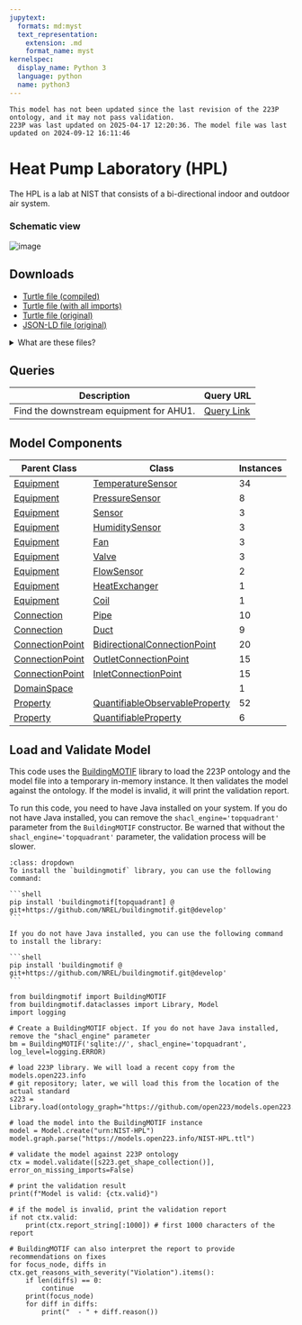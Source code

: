```yaml
---
jupytext:
  formats: md:myst
  text_representation:
    extension: .md
    format_name: myst
kernelspec:
  display_name: Python 3
  language: python
  name: python3
---
```


```{warning}
This model has not been updated since the last revision of the 223P ontology, and it may not pass validation.
223P was last updated on 2025-04-17 12:20:36. The model file was last updated on 2024-09-12 16:11:46
```
        


#  Heat Pump Laboratory (HPL)

The HPL is a lab at NIST that consists of a bi-directional indoor and outdoor air system.

### Schematic view

![image](../_static/images/hpl_schematic.png)

## Downloads

- <a href="/compiled/NIST-HPL.ttl">Turtle file (compiled)</a>
- <a href="/withimports/NIST-HPL.ttl">Turtle file (with all imports)</a>
- <a href="/NIST-HPL.ttl">Turtle file (original)</a>
- <a href="/NIST-HPL.jsonld">JSON-LD file (original)</a>

<details>
<summary>What are these files?</summary>

- **Turtle file (original)**: This is the original source Turtle file that was provided to `models.open223.info`, usually as the output of some model creation tool.
- **Turtle file (compiled)**: This is the original Turtle file with all inferred relationships and values added through SHACL inference against the 223P ontology and other dependencies. **You should use this file for any further processing.** It does not contain any of the ontologies.
- **Turtle file (with all imports)**: This is the compiled Turtle file with all imports included in the file (223P ontology, QUDT ontology, and others). This is helpful when you do not want to deal with downloading and managing ontology dependencies. It is also much larger than the compiled file.
- **JSON-LD file (original)**: This is the original Turtle file converted to the JSON-LD format.

[Turtle](https://www.w3.org/TR/turtle/) is a syntax for RDF (Resource Description Framework) that is easy to read and write. It is a popular format for representing linked data. Parsers and serializers 
are available in many programming languages. [JSON-LD](https://json-ld.org) is a JSON-based format for linked data that is easy to use with JavaScript and other web technologies.
</details>
    
## Queries
| Description | Query URL |
|-------------|-----------|
| Find the downstream equipment for AHU1. | <a href='https://query.open223.info/?query=PREFIX+s223%3A+%3Chttp%3A%2F%2Fdata.ashrae.org%2Fstandard223%23%3E+PREFIX+unit%3A+%3Chttp%3A%2F%2Fqudt.org%2Fvocab%2Funit%2F%3E+PREFIX+rdfs%3A+%3Chttp%3A%2F%2Fwww.w3.org%2F2000%2F01%2Frdf-schema%23%3E+PREFIX+rdf%3A+%3Chttp%3A%2F%2Fwww.w3.org%2F1999%2F02%2F22-rdf-syntax-ns%23%3E+PREFIX+quantitykind%3A+%3Chttp%3A%2F%2Fqudt.org%2Fvocab%2Fquantitykind%2F%3E+PREFIX+qudt%3A+%3Chttp%3A%2F%2Fqudt.org%2Fschema%2Fqudt%2F%3E+PREFIX+sh%3A+%3Chttp%3A%2F%2Fwww.w3.org%2Fns%2Fshacl%23%3E+PREFIX+owl%3A+%3Chttp%3A%2F%2Fwww.w3.org%2F2002%2F07%2Fowl%23%3E+SELECT+%3FconnectionDown+%3FconnectionDown2+WHERE+%7B%0A++++BIND%28IBAL%3AAHU_1+as+%3Fahu%29+%7B%0A%09%7D%0A%09UNION+%7B%0A%09%3Fahu+s223%3AhasConnectionPoint+%3FconnectionPoint+.%0A%09%3FconnectionPoint+a+s223%3AOutletConnectionPoint+.%0A%09%3FconnectionPoint+s223%3AhasMedium+s223%3AMedium-Air+.%0A%09%3FconnectionPoint+s223%3AconnectsThrough+%3Fsegment+.%0A%09%3Fsegment+s223%3AconnectsTo+%3Fjunction+.%0A++++%3Fjunction+s223%3AconnectedTo+%3FconnectionDown+.%0A++++%3FconnectionDown+a+s223%3ATerminalUnit+.%0A%09%7D%0A%09UNION+%7B%0A%09%3Fahu+s223%3AhasConnectionPoint+%3FconnectionPoint+.%0A%09%3FconnectionPoint+a+s223%3AOutletConnectionPoint+.%0A%09%3FconnectionPoint+s223%3AhasMedium+s223%3AMedium-Air+.%0A%09%3FconnectionPoint+s223%3AconnectsThrough+%3Fsegment+.%0A%09%3Fsegment+s223%3AconnectsTo+%3Fjunction+.%0A++++%3Fjunction+s223%3AconnectedTo+%3FconnectionDown+.%0A++++%3FconnectionDown+a+s223%3AJunction+.%0A%09%3FconnectionDown+s223%3AconnectedTo+%3FconnectionDown2+.%0A%09%3FconnectionDown2+a+s223%3ATerminalUnit+.%0A%09%7D%0A%7D%0A&url=https%3A%2F%2Fmodels.open223.info%2Fcompiled%2Fnist-hpl.ttl'>Query Link</a> |

## Model Components
| Parent Class | Class | Instances |
|------------|-------|----------------|
| [Equipment](https://explore.open223.info/s223/Equipment.html) | [TemperatureSensor](https://explore.open223.info/s223/TemperatureSensor.html) | 34 |
| [Equipment](https://explore.open223.info/s223/Equipment.html) | [PressureSensor](https://explore.open223.info/s223/PressureSensor.html) | 8 |
| [Equipment](https://explore.open223.info/s223/Equipment.html) | [Sensor](https://explore.open223.info/s223/Sensor.html) | 3 |
| [Equipment](https://explore.open223.info/s223/Equipment.html) | [HumiditySensor](https://explore.open223.info/s223/HumiditySensor.html) | 3 |
| [Equipment](https://explore.open223.info/s223/Equipment.html) | [Fan](https://explore.open223.info/s223/Fan.html) | 3 |
| [Equipment](https://explore.open223.info/s223/Equipment.html) | [Valve](https://explore.open223.info/s223/Valve.html) | 3 |
| [Equipment](https://explore.open223.info/s223/Equipment.html) | [FlowSensor](https://explore.open223.info/s223/FlowSensor.html) | 2 |
| [Equipment](https://explore.open223.info/s223/Equipment.html) | [HeatExchanger](https://explore.open223.info/s223/HeatExchanger.html) | 1 |
| [Equipment](https://explore.open223.info/s223/Equipment.html) | [Coil](https://explore.open223.info/s223/Coil.html) | 1 |
| [Connection](https://explore.open223.info/s223/Connection.html) | [Pipe](https://explore.open223.info/s223/Pipe.html) | 10 |
| [Connection](https://explore.open223.info/s223/Connection.html) | [Duct](https://explore.open223.info/s223/Duct.html) | 9 |
| [ConnectionPoint](https://explore.open223.info/s223/ConnectionPoint.html) | [BidirectionalConnectionPoint](https://explore.open223.info/s223/BidirectionalConnectionPoint.html) | 20 |
| [ConnectionPoint](https://explore.open223.info/s223/ConnectionPoint.html) | [OutletConnectionPoint](https://explore.open223.info/s223/OutletConnectionPoint.html) | 15 |
| [ConnectionPoint](https://explore.open223.info/s223/ConnectionPoint.html) | [InletConnectionPoint](https://explore.open223.info/s223/InletConnectionPoint.html) | 15 |
| [DomainSpace](https://explore.open223.info/s223/DomainSpace.html) | [](https://explore.open223.info/s223/.html) | 1 |
| [Property](https://explore.open223.info/s223/Property.html) | [QuantifiableObservableProperty](https://explore.open223.info/s223/QuantifiableObservableProperty.html) | 52 |
| [Property](https://explore.open223.info/s223/Property.html) | [QuantifiableProperty](https://explore.open223.info/s223/QuantifiableProperty.html) | 6 |


## Load and Validate Model

This code uses the [BuildingMOTIF](https://github.com/NREL/BuildingMOTIF) library to load the 223P ontology and the model file into a temporary in-memory instance.
It then validates the model against the ontology. If the model is invalid, it will print the validation report.

To run this code, you need to have Java installed on your system. If you do not have Java installed, you can remove the `shacl_engine='topquadrant'` parameter from the `BuildingMOTIF` constructor.
Be warned that without the `shacl_engine='topquadrant'` parameter, the validation process will be slower.

````{note} BuildingMOTIF installation
:class: dropdown
To install the `buildingmotif` library, you can use the following command:

```shell
pip install 'buildingmotif[topquadrant] @ git+https://github.com/NREL/buildingmotif.git@develop'
```

If you do not have Java installed, you can use the following command to install the library:

```shell
pip install 'buildingmotif @ git+https://github.com/NREL/buildingmotif.git@develop'
```
````


```{code-cell} python3
from buildingmotif import BuildingMOTIF
from buildingmotif.dataclasses import Library, Model
import logging

# Create a BuildingMOTIF object. If you do not have Java installed, remove the "shacl_engine" parameter
bm = BuildingMOTIF('sqlite://', shacl_engine='topquadrant', log_level=logging.ERROR)

# load 223P library. We will load a recent copy from the models.open223.info
# git repository; later, we will load this from the location of the actual standard
s223 = Library.load(ontology_graph="https://github.com/open223/models.open223.info/raw/main/ontologies/223p.ttl")

# load the model into the BuildingMOTIF instance
model = Model.create("urn:NIST-HPL")
model.graph.parse("https://models.open223.info/NIST-HPL.ttl")

# validate the model against 223P ontology
ctx = model.validate([s223.get_shape_collection()], error_on_missing_imports=False)

# print the validation result
print(f"Model is valid: {ctx.valid}")

# if the model is invalid, print the validation report
if not ctx.valid:
    print(ctx.report_string[:1000]) # first 1000 characters of the report

# BuildingMOTIF can also interpret the report to provide recommendations on fixes
for focus_node, diffs in ctx.get_reasons_with_severity("Violation").items():
    if len(diffs) == 0:
        continue
    print(focus_node)
    for diff in diffs:
        print("  - " + diff.reason())

```
